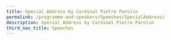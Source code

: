```yaml
---
title: Special Address by Cardinal Pietro Parolin
permalink: /programme-and-speakers/Speeches/SpecialAddress/
description: Special Address by Cardinal Pietro Parolin
third_nav_title: Speeches
---
```

